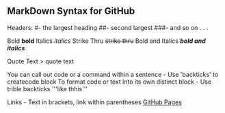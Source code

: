 ## **MarkDown Syntax for GitHub**

Headers:
#- the largest heading
##- second largest
###- and so on . . .

Bold  **bold**
Italics  *italics*
Strike Thru  ~~strike thru~~
Bold and Italics  ***bold and italics***

Quote Text > quote text

You can call out code or a command within a sentence - Use 'backticks' to createcode block
To format code or text into its own distinct block - Use trible backticks '''like thhis'''

Links - Text in brackets, link within parentheses [GitHub Pages](https://pages.github.com/)

